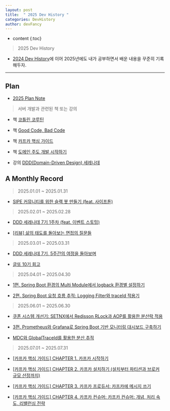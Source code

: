 ```yaml
---
layout: post
title:  " 2025 Dev History "
categories: DevHistory
author: devFancy
---
```

* content
{:toc}

> 2025 Dev History

* [2024 Dev History](https://devfancy.github.io/2024-DevHistory/)에 이어 2025년에도 내가 공부하면서 배운 내용을 꾸준히 기록해두자.


---

## Plan

* [2025 Plan Note](https://gist.github.com/devFancy/cb98297a5fee3445805f08c5d590ddb1)

<script src="https://gist.github.com/devFancy/cb98297a5fee3445805f08c5d590ddb1.js"></script>


> 서버 개발과 관련된 책 또는 강의

* 책 [코틀린 코루틴](https://product.kyobobook.co.kr/detail/S000210537188)

* 책 [Good Code, Bad Code](https://product.kyobobook.co.kr/detail/S000061353995)

* 책 [카프카 핵심 가이드](https://product.kyobobook.co.kr/detail/S000201464167)

* 책 [도메인 주도 개발 시작하기](https://product.kyobobook.co.kr/detail/S000001810495)

* 강의 [DDD(Domain-Driven Design) 세레나데](https://edu.nextstep.camp/c/GwN2MSqv)

## A Monthly Record

> 2025.01.01 ~ 2025.01.31

* [SIPE 커뮤니티를 위한 슬랙 봇 만들기 (feat. 사이프톤)](https://devfancy.github.io/ETC-Sipethon-Slackbot/)

> 2025.02.01 ~ 2025.02.28

* [DDD 세레나데 7기 1주차 (feat. 이벤트 스토밍)](https://devfancy.github.io/DDD-Week1-Review-And-EventStorming/)

* [[리뷰] 삶의 태도를 돌아보는 면접의 질문들](https://devfancy.github.io/Book-Interview-Questions/)

> 2025.03.01 ~ 2025.03.31

* [DDD 세레나데 7기, 5주간의 여정을 돌아보며](https://devfancy.github.io/DDD-Serenade-7th-Review/)

* [글또 10기 회고](https://devfancy.github.io/geultto-10th-Retrospective/)

> 2025.04.01 ~ 2025.04.30

* [1편. Spring Boot 환경의 Multi Module에서 logback 환경별 설정하기](https://devfancy.github.io/Multi-Module-Logback-xml/)

* [2편. Spring Boot 요청 흐름 추적: Logging Filter와 traceId 적용기](https://devfancy.github.io/SpringBoot-Logging-Filter/)

> 2025.06.01 ~ 2025.06.30

* [쿠폰 시스템 개선기: SETNX에서 Redisson RLock과 AOP를 활용한 분산락 적용](https://devfancy.github.io/SpringBoot-Coupon-System-Redisson/)

* [3편. Prometheus와 Grafana로 Spring Boot 기반 모니터링 대시보드 구축하기](https://devfancy.github.io/SpringBoot-Monitoring-Prometheus-Grafana/)

* [MDC와 GlobalTraceId를 활용한 분산 추적](https://devfancy.github.io/SpringBoot-Distributed-Tracing-With-MDC/)

> 2025.07.01 ~ 2025.07.31

* [[카프카 핵심 가이드] CHAPTER 1. 카프카 시작하기](https://devfancy.github.io/Kafka-Concept/)

* [[카프카 핵심 가이드] CHAPTER 2. 카프카 설치하기 (설치부터 파티션과 브로커 규모 산정까지)](https://devfancy.github.io/Kafka-Installation-Sizing-Guide/)

* [[카프카 핵심 가이드] CHAPTER 3. 카프카 프로듀서: 카프카에 메시지 쓰기](https://devfancy.github.io/Kafka-Producer/)

* [[카프카 핵심 가이드] CHAPTER 4. 카프카 컨슈머: 카프카 컨슈머: 개념, 처리 속도, 리밸런싱 전략](https://devfancy.github.io/Kafka-Consumer/)
